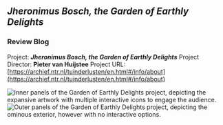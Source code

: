 ## _Jheronimus Bosch, the Garden of Earthly Delights_
### Review Blog

Project: **_Jheronimus Bosch, the Garden of Earthly Delights_**
Project Director: **Pieter van Huijstee**
Project URL: [https://archief.ntr.nl/tuinderlusten/en.html#/info/about](https://archief.ntr.nl/tuinderlusten/en.html#/info/about)

![Inner panels of _the Garden of Earthly Delights_ project, depicting the expansive artwork with multiple interactive icons to engage the audience.](https://github.com/nickpdel/engl350blogs/blob/main/images/innerpanels.png)
![Outer panels of _the Garden of Earthly Delights project_, depicting the ominous exterior, however with no interactive options.](https://github.com/nickpdel/engl350blogs/blob/main/images/outerpanels.png)
